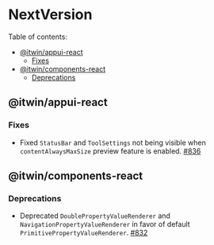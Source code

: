 # NextVersion <!-- omit from toc -->

Table of contents:

- [@itwin/appui-react](#itwinappui-react)
  - [Fixes](#fixes)
- [@itwin/components-react](#itwincomponents-react)
  - [Deprecations](#deprecations)

## @itwin/appui-react

### Fixes

- Fixed `StatusBar` and `ToolSettings` not being visible when `contentAlwaysMaxSize` preview feature is enabled. [#836](https://github.com/iTwin/appui/pull/836)

## @itwin/components-react

### Deprecations

- Deprecated `DoublePropertyValueRenderer` and `NavigationPropertyValueRenderer` in favor of default `PrimitivePropertyValueRenderer`. [#832](https://github.com/iTwin/appui/pull/832)
